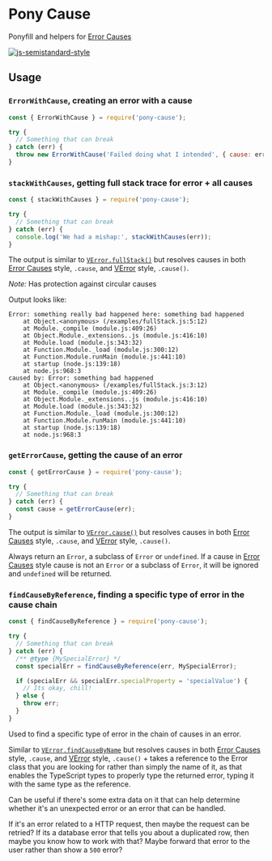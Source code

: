# Pony Cause

Ponyfill and helpers for [Error Causes](https://github.com/tc39/proposal-error-cause)

[![js-semistandard-style](https://img.shields.io/badge/code%20style-semistandard-brightgreen.svg?style=flat)](https://github.com/standard/semistandard)

## Usage

### `ErrorWithCause`, creating an error with a cause

```javascript
const { ErrorWithCause } = require('pony-cause');

try {
  // Something that can break
} catch (err) {
  throw new ErrorWithCause('Failed doing what I intended', { cause: err });
}
```

### `stackWithCauses`, getting full stack trace for error + all causes

```javascript
const { stackWithCauses } = require('pony-cause');

try {
  // Something that can break
} catch (err) {
  console.log('We had a mishap:', stackWithCauses(err));
}
```

The output is similar to [`VError.fullStack()`](https://github.com/joyent/node-verror#verrorfullstackerr) but resolves causes in both [Error Causes](https://github.com/tc39/proposal-error-cause) style, `.cause`, and [VError](https://github.com/joyent/node-verror) style, `.cause()`.

_Note:_ Has protection against circular causes

Output looks like:

```
Error: something really bad happened here: something bad happened
    at Object.<anonymous> (/examples/fullStack.js:5:12)
    at Module._compile (module.js:409:26)
    at Object.Module._extensions..js (module.js:416:10)
    at Module.load (module.js:343:32)
    at Function.Module._load (module.js:300:12)
    at Function.Module.runMain (module.js:441:10)
    at startup (node.js:139:18)
    at node.js:968:3
caused by: Error: something bad happened
    at Object.<anonymous> (/examples/fullStack.js:3:12)
    at Module._compile (module.js:409:26)
    at Object.Module._extensions..js (module.js:416:10)
    at Module.load (module.js:343:32)
    at Function.Module._load (module.js:300:12)
    at Function.Module.runMain (module.js:441:10)
    at startup (node.js:139:18)
    at node.js:968:3
```

### `getErrorCause`, getting the cause of an error

```javascript
const { getErrorCause } = require('pony-cause');

try {
  // Something that can break
} catch (err) {
  const cause = getErrorCause(err);
}
```

The output is similar to [`VError.cause()`](https://github.com/joyent/node-verror#verrorcauseerr) but resolves causes in both [Error Causes](https://github.com/tc39/proposal-error-cause) style, `.cause`, and [VError](https://github.com/joyent/node-verror) style, `.cause()`.

Always return an `Error`, a subclass of `Error` or `undefined`. If a cause in [Error Causes](https://github.com/tc39/proposal-error-cause) style cause is not an `Error` or a subclass of `Error`, it will be ignored and `undefined` will be returned.

### `findCauseByReference`, finding a specific type of error in the cause chain

```javascript
const { findCauseByReference } = require('pony-cause');

try {
  // Something that can break
} catch (err) {
  /** @type {MySpecialError} */
  const specialErr = findCauseByReference(err, MySpecialError);

  if (specialErr && specialErr.specialProperty = 'specialValue') {
    // Its okay, chill!
  } else {
    throw err;
  }
}
```

Used to find a specific type of error in the chain of causes in an error.

Similar to [`VError.findCauseByName`](https://github.com/joyent/node-verror#verrorfindcausebynameerr-name) but resolves causes in both [Error Causes](https://github.com/tc39/proposal-error-cause) style, `.cause`, and [VError](https://github.com/joyent/node-verror) style, `.cause()` + takes a reference to the Error class that you are looking for rather than simply the name of it, as that enables the TypeScript types to properly type the returned error, typing it with the same type as the reference.

Can be useful if there's some extra data on it that can help determine whether it's an unexpected error or an error that can be handled.

If it's an error related to a HTTP request, then maybe the request can be retried? If its a database error that tells you about a duplicated row, then maybe you know how to work with that? Maybe forward that error to the user rather than show a `500` error?
